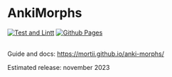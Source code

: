 # AnkiMorphs

[![Test and Lintt](https://github.com/mortii/anki-morphs/actions/workflows/build.yml/badge.svg)](https://github.com/mortii/anki-morphs/actions/workflows/build.yml)
[![Github Pages](https://github.com/mortii/anki-morphs/actions/workflows/deploy.yml/badge.svg)](https://github.com/mortii/anki-morphs/actions/workflows/deploy.yml)
<br>
<br>

Guide and docs: https://mortii.github.io/anki-morphs/

Estimated release: november 2023
